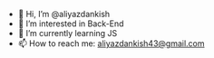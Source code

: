 - 👋 Hi, I’m @aliyazdankish
- 👀 I’m interested in Back-End
- 🌱 I’m currently learning JS
- 📫 How to reach me: aliyazdankish43@gmail.com

<!---
aliyazdankish/aliyazdankish is a ✨ special ✨ repository because its `README.md` (this file) appears on your GitHub profile.
You can click the Preview link to take a look at your changes.
--->
